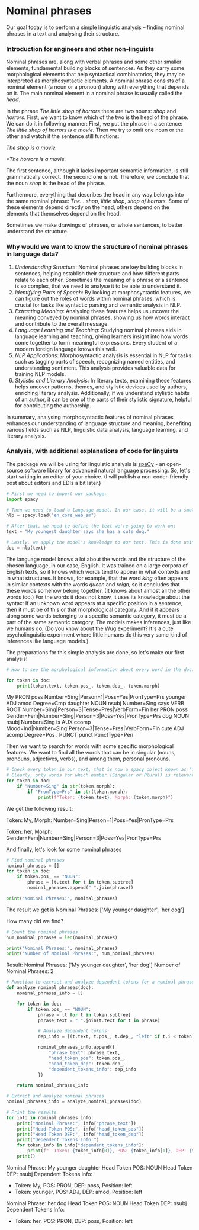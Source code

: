 # Nominal phrases
Our goal today is to perform a simple linguistic analysis – finding nominal phrases in a text and analysing their structure.

### Introduction for engineers and other non-linguists
Nominal phrases are, along with verbal phrases and some other smaller elements, fundamental building blocks of sentences. As they carry some morphological elements that help syntactical combinatorics, they may be interpreted as morphosyntactic elements. A nominal phrase consists of a nominal element (a noun or a pronoun) along with everything that depends on it. The main nominal element in a nominal phrase is usually called the *head*.

In the phrase _The little shop of horrors_ there are two nouns: _shop_ and _horrors_.  First, we want to know which of the two is the head of the phrase. We can do it in following manner: First, we put the phrase in a sentence:  _The little shop of horrors is a movie._ Then we try to omit one noun or the other and watch if the sentence still functions:

_The shop is a movie._

_*The horrors is a movie._ 

The first sentence, although it lacks important semantic information, is still grammatically correct. The second one is not. Therefore, we conclude that the noun _shop_ is the head of the phrase.

Furthermore, everything that describes the head in any way belongs into the same nominal phrase: _The… shop_, _little shop_, _shop of horrors_. Some of these elements depend directly on the head, others depend on the elements that themselves depend on the head.

Sometimes we make drawings of phrases, or whole sentences, to better understand the structure.

### Why would we want to know the structure of nominal phrases in language data?

1. *Understanding Structure*: Nominal phrases are key building blocks in sentences, helping establish their structure and how different parts relate to each other. Sometimes the meaning of a phrase or a sentence is so complex, that we need to analyse it to be able to understand it.
2. *Identifying Parts of Speech*: By looking at morphosyntactic features, we can figure out the roles of words within nominal phrases, which is crucial for tasks like syntactic parsing and semantic analysis in NLP.
3. *Extracting Meaning*: Analysing these features helps us uncover the meaning conveyed by nominal phrases, showing us how words interact and contribute to the overall message.
4. *Language Learning and Teaching*: Studying nominal phrases aids in language learning and teaching, giving learners insight into how words come together to form meaningful expressions. Every student of a modern foreign language knows this well.
5. *NLP Applications*: Morphosyntactic analysis is essential in NLP for tasks such as tagging parts of speech, recognizing named entities, and understanding sentiment. This analysis provides valuable data for training NLP models.
6. *Stylistic and Literary Analysis*: In literary texts, examining these features helps uncover patterns, themes, and stylistic devices used by authors, enriching literary analysis. Additionally, if we understand stylistic habits of an author, it can be one of the parts of their stylistic signature, helpful for contributing the authorship.

In summary, analysing morphosyntactic features of nominal phrases enhances our understanding of language structure and meaning, benefiting various fields such as NLP, linguistic data analysis, language learning, and literary analysis.

### Analysis, with additional explanations of code for linguists
The package we will be using for linguistic analysis is [spaCy](https://spacy.io) - an open-source software library for advanced natural language processing. So, let's start writing in an editor of your choice. (I will publish a non-coder-friendly post about editors and EDIs a bit later.)

```python
# First we need to import our package:
import spacy

# Then we need to load a language model. In our case, it will be a small model for English:
nlp = spacy.load("en_core_web_sm")

# After that, we need to define the text we're going to work on:
text = "My youngest daughter says she has a cute dog."

# Lastly, we apply the model's knowledge to our text. This is done using the following line of code:
doc = nlp(text)
```

The language model knows a lot about the words and the structure of the chosen language, in our case, English. It was trained on a large corpora of English texts, so it knows which words tend to appear in what contexts and in what structures. It knows, for example, that the word _king_ often appears in similar contexts with the words _queen_ and _reign_, so it concludes that these words somehow belong together. (It knows about almost all the other words too.) For the words it does not know, it uses its knowledge about the syntax: If an unknown word appears at a specific position in a sentence, then it must be of this or that morphological category. And if it appears along some words belonging to a specific semantic category, it must be a part of the same semantic category. The models makes inferences, just like we humans do. (Do you know about the [Wug](https://www.oxfordreference.com/display/10.1093/oi/authority.20110803125127433) experiment? It's a cute psycholinguistic experiment where little humans do this very same kind of inferences like language models.)

The preparations for this simple analysis are done, so let's make our first analysis!

```python
# How to see the morphological information about every word in the doc:

for token in doc:
    print(token.text, token.pos_, token.dep_, token.morph)
```
My PRON poss Number=Sing|Person=1|Poss=Yes|PronType=Prs
younger ADJ amod Degree=Cmp
daughter NOUN nsubj Number=Sing
says VERB ROOT Number=Sing|Person=3|Tense=Pres|VerbForm=Fin
her PRON poss Gender=Fem|Number=Sing|Person=3|Poss=Yes|PronType=Prs
dog NOUN nsubj Number=Sing
is AUX ccomp Mood=Ind|Number=Sing|Person=3|Tense=Pres|VerbForm=Fin
cute ADJ acomp Degree=Pos
. PUNCT punct PunctType=Peri

Then we want to search for words with some specific morphological features.
We want to find all the words that can be in singular (nouns, pronouns, adjectives, verbs), and among them, personal pronouns.

```python
# Check every token in our text, that is now a spacy object known as "doc", for words with "Singular" in its morphological description.
# Clearly, only words for which number (Singular or Plural) is relevant will be found. When you find them, find only Personal Pronouns among them:
for token in doc:
    if "Number=Sing" in str(token.morph):
        if "PronType=Prs" in str(token.morph):
            print(f"Token: {token.text}, Morph: {token.morph}")
```
We get the following result:

Token: My, Morph: Number=Sing|Person=1|Poss=Yes|PronType=Prs

Token: her, Morph: Gender=Fem|Number=Sing|Person=3|Poss=Yes|PronType=Prs


And finally, let's look for some nominal phrases

```python
# Find nominal phrases
nominal_phrases = []
for token in doc:
    if token.pos_ == "NOUN":
        phrase = [t.text for t in token.subtree]
        nominal_phrases.append(" ".join(phrase))

print("Nominal Phrases:", nominal_phrases)
```
The result we get is Nominal Phrases: ['My younger daughter', 'her dog']

How many did we find?

```python
# Count the nominal phrases
num_nominal_phrases = len(nominal_phrases)

print("Nominal Phrases:", nominal_phrases)
print("Number of Nominal Phrases:", num_nominal_phrases)
```
Result: 
Nominal Phrases: ['My younger daughter', 'her dog']
Number of Nominal Phrases: 2


```python
# Function to extract and analyze dependent tokens for a nominal phrase
def analyze_nominal_phrases(doc):
    nominal_phrases_info = []

    for token in doc:
        if token.pos_ == "NOUN":
            phrase = [t for t in token.subtree]
            phrase_text = " ".join(t.text for t in phrase)

            # Analyze dependent tokens
            dep_info = [(t.text, t.pos_, t.dep_, "left" if t.i < token.i else "right") for t in phrase if t != token]

            nominal_phrases_info.append({
                "phrase_text": phrase_text,
                "head_token_pos": token.pos_,
                "head_token_dep": token.dep_,
                "dependent_tokens_info": dep_info
            })

    return nominal_phrases_info

# Extract and analyze nominal phrases
nominal_phrases_info = analyze_nominal_phrases(doc)

# Print the results
for info in nominal_phrases_info:
    print("Nominal Phrase:", info["phrase_text"])
    print("Head Token POS:", info["head_token_pos"])
    print("Head Token DEP:", info["head_token_dep"])
    print("Dependent Tokens Info:")
    for token_info in info["dependent_tokens_info"]:
        print(f"- Token: {token_info[0]}, POS: {token_info[1]}, DEP: {token_info[2]}, Position: {token_info[3]}")
    print()
```
Nominal Phrase: My younger daughter
Head Token POS: NOUN
Head Token DEP: nsubj
Dependent Tokens Info:
- Token: My, POS: PRON, DEP: poss, Position: left
- Token: younger, POS: ADJ, DEP: amod, Position: left

Nominal Phrase: her dog
Head Token POS: NOUN
Head Token DEP: nsubj
Dependent Tokens Info:
- Token: her, POS: PRON, DEP: poss, Position: left
